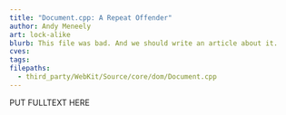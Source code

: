 ```yaml
---
title: "Document.cpp: A Repeat Offender"
author: Andy Meneely
art: lock-alike
blurb: This file was bad. And we should write an article about it.
cves:
tags:
filepaths:
  - third_party/WebKit/Source/core/dom/Document.cpp
---
```

PUT FULLTEXT HERE
